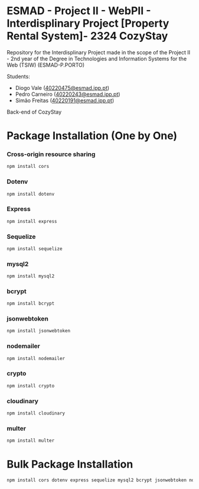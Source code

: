 # ESMAD - Project II - WebPII - Interdisplinary Project [Property Rental System]- 2324 CozyStay

Repository for the Interdisplinary Project made in the scope of the Project II - 2nd year of the Degree in Technologies and Information Systems for the Web (TSIW) 
(ESMAD-P.PORTO)

Students:

* Diogo Vale (40220475@esmad.ipp.pt)
* Pedro Carneiro (40220243@esmad.ipp.pt)
* Simão Freitas (40220191@esmad.ipp.pt)
  
Back-end of CozyStay

# Package Installation (One by One)
### Cross-origin resource sharing

```sh
npm install cors
```

### Dotenv

```sh
npm install dotenv
```

### Express

```sh
npm install express
```

### Sequelize

```sh
npm install sequelize
```

### mysql2

```sh
npm install mysql2
```

### bcrypt

```sh
npm install bcrypt
```

### jsonwebtoken

```sh
npm install jsonwebtoken
```

### nodemailer

```sh
npm install nodemailer
```

### crypto

```sh
npm install crypto
```

### cloudinary

```sh
npm install cloudinary
```

### multer

```sh
npm install multer
```

# Bulk Package Installation

```sh
npm install cors dotenv express sequelize mysql2 bcrypt jsonwebtoken nodemailer crypto cloudinary multer
```
